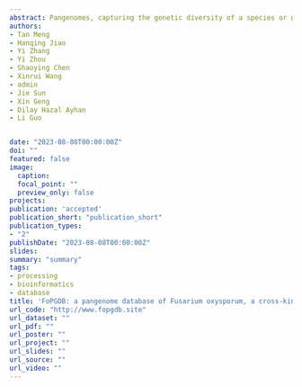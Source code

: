 ```yaml
---
abstract: Pangenomes, capturing the genetic diversity of a species or genus, are essential to understanding the ecology, pathobiology, and evolutionary mechanisms of fungi that cause infection in crops and humans. However, fungal pangenome databases remain unavailable. Here, we report the first fungal pangenome database, specifically for Fusarium oxysporum species complex (FOSC), a group of cross-kingdom pathogens causing devastating vascular wilt to over 100 plant species and life- threatening fusariosis to immunocompromised humans. The F. oxysporum Pangenome Database (FoPGDB) is a comprehensive resource integrating 35 high-quality FOSC genomes, coupled with robust analytical tools. FoPGDB allows for both gene-based and graph-based exploration of the F. oxysporum pangenome. It also curates a large repository of putative effector sequences, crucial for understanding the mechanisms of FOSC pathogenicity. With an assortment of functionalities including gene search, genomic variant exploration, and tools for functional enrichment, FoPGDB provides a platform for in-depth investigations of the genetic diversity and adaptability of F. oxysporum. The modular and user-friendly interface ensures efficient data access and interpretation. FoPGDB promises to be a valuable resource for F. oxysporum research, contributing to our understanding of this pathogen's pan-genomic landscape, and aiding in the development of novel disease management strategies.
authors:
- Tan Meng
- Hanqing Jiao
- Yi Zhang
- Yi Zhou
- Shaoying Chen
- Xinrui Wang
- admin
- Jie Sun
- Xin Geng
- Dilay Hazal Ayhan
- Li Guo


date: "2023-08-08T00:00:00Z"
doi: ""
featured: false
image:
  caption:
  focal_point: ""
  preview_only: false
projects:
publication: 'accepted'
publication_short: "publication_short"
publication_types:
- "2"
publishDate: "2023-08-08T00:00:00Z"
slides:
summary: "summary"
tags:
- processing
- bioinformatics
- database
title: 'FoPGDB: a pangenome database of Fusarium oxysporum, a cross-kingdom fungal pathogen (Accepted)'
url_code: "http://www.fopgdb.site"
url_dataset: ""
url_pdf: ""
url_poster: ""
url_project: ""
url_slides: ""
url_source: ""
url_video: ""
---
```


